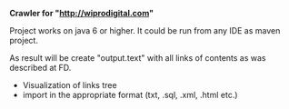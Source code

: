 **Crawler for "http://wiprodigital.com"**

Project works on java 6 or higher.
It could be run from any IDE as maven project.

As result will be create "output.text" with all links of contents as was described at FD.

- Visualization of links tree
- import in the appropriate format (txt, .sql, .xml, .html etc.)
 
  